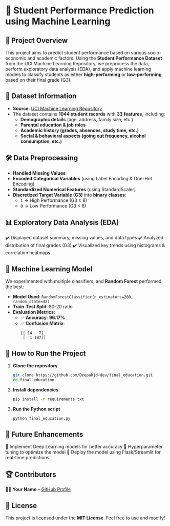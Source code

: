 # 🎯 Student Performance Prediction using Machine Learning

## 📌 Project Overview
This project aims to predict student performance based on various socio-economic and academic factors. Using the **Student Performance Dataset** from the UCI Machine Learning Repository, we preprocess the data, perform exploratory data analysis (EDA), and apply machine learning models to classify students as either **high-performing** or **low-performing** based on their final grade (G3).

## 📂 Dataset Information
- **Source**: [UCI Machine Learning Repository](https://archive.ics.uci.edu/ml/machine-learning-databases/00320/student.zip)
- The dataset contains **1044 student records** with **33 features**, including:
  - **Demographic details** (age, address, family size, etc.)
  - **Parental education & job roles**
  - **Academic history (grades, absences, study time, etc.)**
  - **Social & behavioral aspects (going out frequency, alcohol consumption, etc.)**

## 🛠️ Data Preprocessing
- **Handled Missing Values**
- **Encoded Categorical Variables** (using Label Encoding & One-Hot Encoding)
- **Standardized Numerical Features** (using StandardScaler)
- **Discretized Target Variable (G3)** into **binary classes**:
  - `1` → High Performance (G3 ≥ 8)
  - `0` → Low Performance (G3 < 8)

## 📊 Exploratory Data Analysis (EDA)
✔️ Displayed dataset summary, missing values, and data types
✔️ Analyzed distribution of final grades (G3)
✔️ Visualized key trends using histograms & correlation heatmaps

## 🤖 Machine Learning Model
We experimented with multiple classifiers, and **Random Forest** performed the best:
- **Model Used**: `RandomForestClassifier(n_estimators=200, random_state=42)`
- **Train-Test Split**: 80-20 ratio
- **Evaluation Metrics**:
  - ✅ **Accuracy**: **96.17%**
  - ✅ **Confusion Matrix**:
    ```
    [[ 14   7]
     [  1 187]]
    ```

## 📌 How to Run the Project
1. **Clone the repository**
   ```bash
   git clone https://github.com/Deepakjd-dev/final_education.git
   cd final_education
   ```
2. **Install dependencies**
   ```bash
   pip install -r requirements.txt
   ```
3. **Run the Python script**
   ```bash
   python final_education.py
   ```

## 🚀 Future Enhancements
🔹 Implement Deep Learning models for better accuracy
🔹 Hyperparameter tuning to optimize the model
🔹 Deploy the model using Flask/Streamlit for real-time predictions

## 🏆 Contributors
👨‍💻 **Your Name** – [GitHub Profile](https://github.com/Deepakjd-dev)

## 📜 License
This project is licensed under the **MIT License**. Feel free to use and modify!


